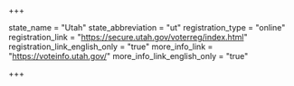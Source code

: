 +++

state_name = "Utah"
state_abbreviation = "ut"
registration_type = "online"
registration_link = "https://secure.utah.gov/voterreg/index.html"
registration_link_english_only = "true"
more_info_link = "https://voteinfo.utah.gov/"
more_info_link_english_only = "true"

+++